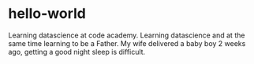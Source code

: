 # hello-world
Learning datascience at code academy.
Learning datascience and at the same time learning to be a Father. My wife delivered a baby boy 2 weeks ago, getting a good night sleep is difficult.
